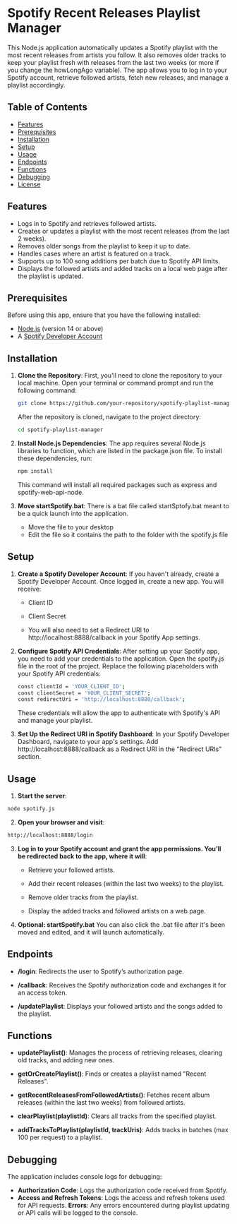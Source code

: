 # Spotify Recent Releases Playlist Manager

This Node.js application automatically updates a Spotify playlist with the most recent releases from artists you follow. It also removes older tracks to keep your playlist fresh with releases from the last two weeks (or more if you change the howLongAgo variable). The app allows you to log in to your Spotify account, retrieve followed artists, fetch new releases, and manage a playlist accordingly.

## Table of Contents
- [Features](#features)
- [Prerequisites](#prerequisites)
- [Installation](#installation)
- [Setup](#setup)
- [Usage](#usage)
- [Endpoints](#endpoints)
- [Functions](#functions)
- [Debugging](#debugging)
- [License](#license)

## Features
- Logs in to Spotify and retrieves followed artists.
- Creates or updates a playlist with the most recent releases (from the last 2 weeks).
- Removes older songs from the playlist to keep it up to date.
- Handles cases where an artist is featured on a track.
- Supports up to 100 song additions per batch due to Spotify API limits.
- Displays the followed artists and added tracks on a local web page after the playlist is updated.

## Prerequisites
Before using this app, ensure that you have the following installed:
- [Node.js](https://nodejs.org) (version 14 or above)
- A [Spotify Developer Account](https://developer.spotify.com/dashboard/login)

## Installation

1. **Clone the Repository**:
   First, you'll need to clone the repository to your local machine. Open your terminal or command prompt and run the following command:
   ```bash
   git clone https://github.com/your-repository/spotify-playlist-manager.git
   ```
   After the repository is cloned, navigate to the project directory:
   ```bash
   cd spotify-playlist-manager
   
2. **Install Node.js Dependencies**:
   The app requires several Node.js libraries to function, which are listed in the package.json file.
     To install these dependencies, run:
    ```bash
    npm install
    ```
      This command will install all required packages such as express and spotify-web-api-node.

3. **Move startSpotify.bat**:
   There is a bat file called startSptofy.bat meant to be a quick launch into the application.
    - Move the file to your desktop
    - Edit the file so it contains the path to the folder with the spotify.js file 

## Setup
1. **Create a Spotify Developer Account**:
   If you haven't already, create a Spotify Developer Account. Once logged in, create a new app. You will receive:

    - Client ID

    - Client Secret

    - You will also need to set a Redirect URI to http://localhost:8888/callback in your Spotify App settings.

2. **Configure Spotify API Credentials**:
   After setting up your Spotify app, you need to add your credentials to the application.
   Open the spotify.js file in the root of the project.
   Replace the following placeholders with your Spotify API credentials:
    ```bash
    const clientId = 'YOUR_CLIENT_ID';
    const clientSecret = 'YOUR_CLIENT_SECRET';
    const redirectUri = 'http://localhost:8888/callback';
    ```
    
   These credentials will allow the app to authenticate with Spotify's API and manage your playlist.

3. **Set Up the Redirect URI in Spotify Dashboard**:
  In your Spotify Developer Dashboard, navigate to your app's settings.
  Add http://localhost:8888/callback as a Redirect URI in the "Redirect URIs" section.

## Usage
1. **Start the server**:

```bash
node spotify.js
```

2. **Open your browser and visit**:

```bash
http://localhost:8888/login
```

3. **Log in to your Spotify account and grant the app permissions. You’ll be redirected back to the app, where it will**:

   - Retrieve your followed artists.

   - Add their recent releases (within the last two weeks) to the playlist.

   - Remove older tracks from the playlist.

   - Display the added tracks and followed artists on a web page.

4. **Optional: startSpotify.bat**
   You can also click the .bat file after it's been moved and edited, and it will launch automatically.

## Endpoints
 - **/login**: Redirects the user to Spotify’s authorization page.

 - **/callback**: Receives the Spotify authorization code and exchanges it for an access token.

 - **/updatePlaylist**: Displays your followed artists and the songs added to the playlist.

## Functions

- **updatePlaylist()**: Manages the process of retrieving releases, clearing old tracks, and adding new ones.

- **getOrCreatePlaylist()**: Finds or creates a playlist named "Recent Releases".

- **getRecentReleasesFromFollowedArtists()**: Fetches recent album releases (within the last two weeks) from followed artists.

- **clearPlaylist(playlistId)**: Clears all tracks from the specified playlist.

- **addTracksToPlaylist(playlistId, trackUris)**: Adds tracks in batches (max 100 per request) to a playlist.

## Debugging

The application includes console logs for debugging:

   - **Authorization Code**: Logs the authorization code received from Spotify.
   - **Access and Refresh Tokens**: Logs the access and refresh tokens used for API requests.
   **Errors**: Any errors encountered during playlist updating or API calls will be logged to the console.
